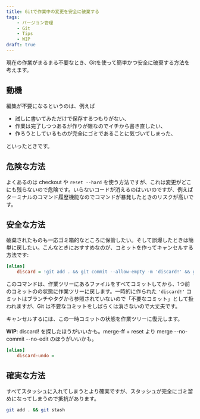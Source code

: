 ```yaml
---
title: Gitで作業中の変更を安全に破棄する
tags:
    - バージョン管理
    - Git
    - Tips
    - WIP
draft: true
---
```


現在の作業がまるまる不要なとき、Gitを使って簡単かつ安全に破棄する方法を考えます。

## 動機

編集が不要になるというのは、例えば

- 試しに書いてみただけで保存するつもりがない、
- 作業は完了しつつあるが作りが雑なのでイチから書き直したい、
- 作ろうとしているものが完全にゴミであることに気づいてしまった、

といったときです。

## 危険な方法

よくあるのは checkout や ``reset --hard`` を使う方法ですが、これは変更がどこにも残らないので危険です。いらないコードが消えるのはいいのですが、例えばターミナルのコマンド履歴機能なのでコマンドが暴発したときのリスクが高いです。

## 安全な方法

破棄されたものも一応ゴミ箱的なところに保管したい。そして誤爆したときは簡単に戻したい。こんなときにおすすめなのが、コミットを作ってキャンセルする方法です:

```ini
[alias]
    discard = !git add . && git commit --allow-empty -m 'discard!' && git reset --hard HEAD~
```

このコマンドは、作業ツリーにあるファイルをすべてコミットしてから、1つ前のコミットのの状態に作業ツリーに戻します。一時的に作られた `'discard!'` コミットはブランチやタグから参照されていないので「不要なコミット」として扱われますが、Git は不要なコミットをしばらくは消さないので大丈夫です。

キャンセルするには、この一時コミットの状態を作業ツリーに復元します。




**WIP**: discard! を探したほうがいいかも。merge-ff + reset より merge --no-commit --no-edit のほうがいいかも。

```ini
[alias]
    discard-undo =
```




## 確実な方法

すべてスタッシュに入れてしまうとより確実ですが、スタッシュが完全にゴミ溜めになってしまうので抵抗があります。

```sh
git add . && git stash
```

